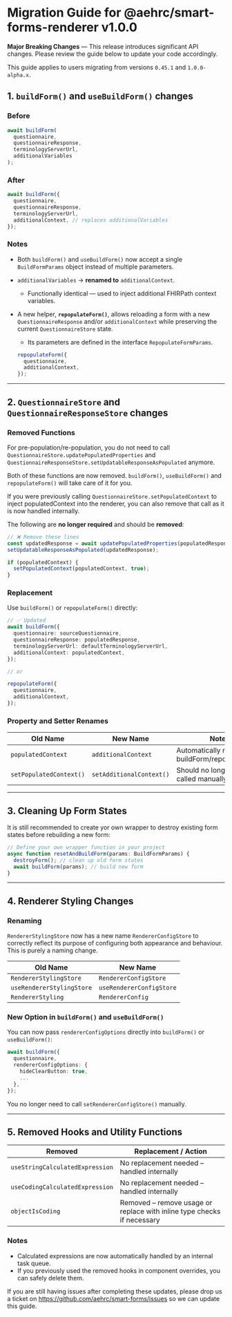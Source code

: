 # Migration Guide for @aehrc/smart-forms-renderer v1.0.0

**Major Breaking Changes** — This release introduces significant API changes. Please review the guide below to update your code accordingly.

This guide applies to users migrating from versions `0.45.1` and `1.0.0-alpha.x`.

## 1. `buildForm()` and `useBuildForm()` changes

### Before

```ts
await buildForm(
  questionnaire,
  questionnaireResponse,
  terminologyServerUrl,
  additionalVariables
);
```

### After

```ts
await buildForm({
  questionnaire,
  questionnaireResponse,
  terminologyServerUrl,
  additionalContext, // replaces additionalVariables
});
```

### Notes

* Both `buildForm()` and `useBuildForm()` now accept a single `BuildFormParams` object instead of multiple parameters.
* `additionalVariables` → **renamed to** `additionalContext`.

  * Functionally identical — used to inject additional FHIRPath context variables.
* A new helper, **`repopulateForm()`**, allows reloading a form with a new `QuestionnaireResponse` and/or `additionalContext` while preserving the current `QuestionnaireStore` state.
  * Its parameters are defined in the interface `RepopulateFormParams`.
  ```ts
  repopulateForm({
    questionnaire,
    additionalContext,
  });
  ```

---

## 2. `QuestionnaireStore` and `QuestionnaireResponseStore` changes

### Removed Functions

For pre-population/re-population, you do not need to call `QuestionnaireStore.updatePopulatedProperties` and `QuestionnaireResponseStore.setUpdatableResponseAsPopulated` anymore. 

Both of these functions are now removed. `buildForm()`, `useBuildForm()` and `repopulateForm()` will take care of it for you.

If you were previously calling `QuestionnaireStore.setPopulatedContext` to inject populatedContext into the renderer, you can also remove that call as it is now handled internally.

The following are **no longer required** and should be **removed**:

```ts
// ❌ Remove these lines
const updatedResponse = await updatePopulatedProperties(populatedResponse, populatedContext);
setUpdatableResponseAsPopulated(updatedResponse);

if (populatedContext) {
  setPopulatedContext(populatedContext, true);
}
```

### Replacement

Use `buildForm()` or `repopulateForm()` directly:

```ts
// ✅ Updated
await buildForm({
  questionnaire: sourceQuestionnaire,
  questionnaireResponse: populatedResponse,
  terminologyServerUrl: defaultTerminologyServerUrl,
  additionalContext: populatedContext,
});

// or

repopulateForm({
  questionnaire,
  additionalContext,
});
```

### Property and Setter Renames

| Old Name                | New Name                 | Notes                                             |
| ----------------------- | ------------------------ |---------------------------------------------------|
| `populatedContext`      | `additionalContext`      | Automatically managed by buildForm/repopulateForm |
| `setPopulatedContext()` | `setAdditionalContext()` | Should no longer be called manually               |

---

## 3. Cleaning Up Form States

It is still recommended to create yor own wrapper to destroy existing form states before rebuilding a new form:

```ts
// Define your own wrapper function in your project
async function resetAndBuildForm(params: BuildFormParams) {
  destroyForm(); // clean up old form states
  await buildForm(params); // build new form
}
```

---

## 4. Renderer Styling Changes

### Renaming

`RendererStylingStore` now has a new name `RendererConfigStore` to correctly reflect its purpose of configuring both appearance and behaviour. This is purely a naming change.

| Old Name                  | New Name                 |
|---------------------------|--------------------------|
| `RendererStylingStore`    | `RendererConfigStore`    |
| `useRendererStylingStore` | `useRendererConfigStore` |
| `RendererStyling`         | `RendererConfig`         |

### New Option in `buildForm()` and `useBuildForm()`

You can now pass `rendererConfigOptions` directly into `buildForm()` or `useBuildForm()`:

```ts
await buildForm({
  questionnaire,
  rendererConfigOptions: {
    hideClearButton: true,
    ...
  },
});
```

You no longer need to call `setRendererConfigStore()` manually.

---

## 5. Removed Hooks and Utility Functions

| Removed                         | Replacement / Action                                                   |
| ------------------------------- | ---------------------------------------------------------------------- |
| `useStringCalculatedExpression` | No replacement needed – handled internally                             |
| `useCodingCalculatedExpression` | No replacement needed – handled internally                             |
| `objectIsCoding`                | Removed – remove usage or replace with inline type checks if necessary |

### Notes

* Calculated expressions are now automatically handled by an internal task queue.
* If you previously used the removed hooks in component overrides, you can safely delete them.

If you are still having issues after completing these updates, please drop us a ticket on https://github.com/aehrc/smart-forms/issues so we can update this guide.
